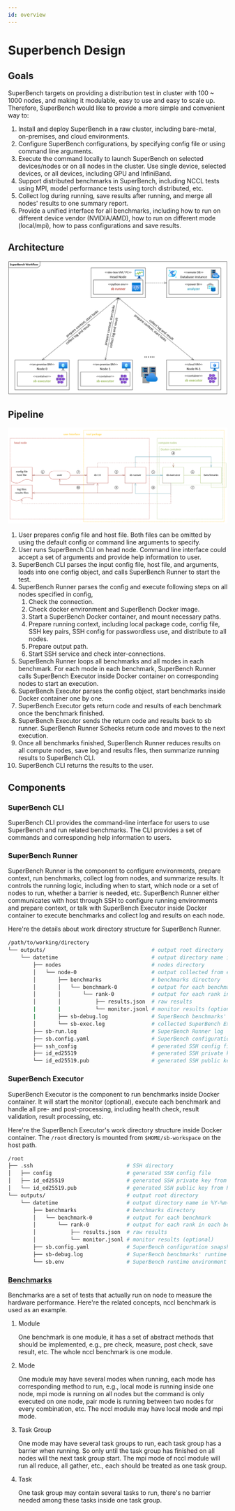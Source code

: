 ```yaml
---
id: overview
---
```


# Superbench Design

## Goals

SuperBench targets on providing a distribution test in cluster with 100 ~ 1000 nodes,
and making it modulable, easy to use and easy to scale up.
Therefore, SuperBench would like to provide a more simple and convenient way to:
1. Install and deploy SuperBench in a raw cluster, including bare-metal, on-premises, and cloud environments.
2. Configure SuperBench configurations, by specifying config file or using command line arguments.
3. Execute the command locally to launch SuperBench on selected devices/nodes or on all nodes in the cluster. Use single device, selected devices, or all devices, including GPU and InfiniBand.
4. Support distributed benchmarks in SuperBench, including NCCL tests using MPI, model performance tests using torch distributed, etc.
5. Collect log during running, save results after running, and merge all nodes' results to one summary report.
6. Provide a unified interface for all benchmarks, including how to run on different device vendor (NVIDIA/AMD), how to run on different mode (local/mpi), how to pass configurations and save results.

## Architecture

![SuperBench Workflow](../assets/executor_workflow.png)

## Pipeline

![Pipeline](../assets/executor-pipeline.png)

1. User prepares config file and host file. Both files can be omitted by using the default config or command line arguments to specify.
2. User runs SuperBench CLI on head node. Command line interface could accept a set of arguments and provide help information to user.
3. SuperBench CLI parses the input config file, host file, and arguments, loads into one config object, and calls SuperBench Runner to start the test.
4. SuperBench Runner parses the config and execute following steps on all nodes specified in config,
   1. Check the connection.
   2. Check docker environment and SuperBench Docker image.
   3. Start a SuperBench Docker container, and mount necessary paths.
   4. Prepare running context, including local package code, config file, SSH key pairs, SSH config for passwordless use, and distribute to all nodes.
   5. Prepare output path.
   6. Start SSH service and check inter-connections.
5. SuperBench Runner  loops all benchmarks and all modes in each benchmark. For each mode in each benchmark, SuperBench Runner calls SuperBench Executor inside Docker container on corresponding nodes to start an execution.
6. SuperBench Executor parses the config object, start benchmarks inside Docker container one by one.
7. SuperBench Executor gets return code and results of each benchmark once the benchmark finished.
8. SuperBench Executor sends the return code and results back to sb runner. SuperBench Runner Schecks return code and moves to the next execution.
9. Once all benchmarks finished, SuperBench Runner reduces results on all compute nodes, save log and results files, then summarize running results to SuperBench CLI.
10. SuperBench CLI returns the results to the user.

## Components

### SuperBench CLI

SuperBench CLI provides the command-line interface for users to use SuperBench and run related benchmarks.
The CLI provides a set of commands and corresponding help information to users.

### SuperBench Runner

SuperBench Runner is the component to configure environments, prepare context, run benchmarks, collect log from nodes, and summarize results.
It controls the running logic, including when to start, which node or a set of nodes to run, whether a barrier is needed, etc.
SuperBench Runner either communicates with host through SSH to configure running environments and prepare context,
or talk with SuperBench Executor inside Docker container to execute benchmarks and collect log and results on each node.

Here're the details about work directory structure for SuperBench Runner.

```bash
/path/to/working/directory
└── outputs/                                  # output root directory
    └── datetime                              # output directory name in %Y-%m-%d_%H-%M-%S format
        ├── nodes                             # nodes directory
        │   └── node-0                        # output collected from each node
        │       ├── benchmarks                # benchmarks directory
        │       │   └── benchmark-0           # output for each benchmark
        │       │       └── rank-0            # output for each rank in each benchmark
        │       │           ├── results.json  # raw results
        |       |           └── monitor.jsonl # monitor results (optional)
        |       ├── sb-debug.log              # SuperBench benchmarks' runtime log for debugging
        │       └── sb-exec.log               # collected SuperBench Executor log
        ├── sb-run.log                        # SuperBench Runner log
        ├── sb.config.yaml                    # SuperBench configuration snapshot
        ├── ssh_config                        # generated SSH config file
        ├── id_ed25519                        # generated SSH private key for each run
        └── id_ed25519.pub                    # generated SSH public key for each run
```

### SuperBench Executor

SuperBench Executor is the component to run benchmarks inside Docker container.
It will start the monitor (optional), execute each benchmark and handle all pre- and post-processing, including health check, result validation, result processing, etc.

Here're the SuperBench Executor's work directory structure inside Docker container.
The `/root` directory is mounted from `$HOME/sb-workspace` on the host path.

```bash
/root
├── .ssh                              # SSH directory
│   ├── config                        # generated SSH config file
│   ├── id_ed25519                    # generated SSH private key from Runner
│   └── id_ed25519.pub                # generated SSH public key from Runner
└── outputs/                          # output root directory
    └── datetime                      # output directory name in %Y-%m-%d_%H-%M-%S format
        ├── benchmarks                # benchmarks directory
        │   └── benchmark-0           # output for each benchmark
        │       └── rank-0            # output for each rank in each benchmark
        │           ├── results.json  # raw results
        │           └── monitor.jsonl # monitor results (optional)
        ├── sb.config.yaml            # SuperBench configuration snapshot
        ├── sb-debug.log              # SuperBench benchmarks' runtime log for debugging
        └── sb.env                    # SuperBench runtime environment variables
```

### [Benchmarks](benchmarks.md)

Benchmarks are a set of tests that actually run on node to measure the hardware performance.
Here're the related concepts, nccl benchmark is used as an example.

1. Module

    One benchmark is one module, it has a set of abstract methods that should be implemented, e.g., pre check, measure, post check, save result, etc. The whole nccl benchmark is one module.

2. Mode

    One module may have several modes when running, each mode has corresponding method to run, e.g., local mode is running inside one node, mpi mode is running on all nodes but the command is only executed on one node, pair mode is running between two nodes for every combination, etc. The nccl module may have local mode and mpi mode.

3. Task Group

    One mode may have several task groups to run, each task group has a barrier when running. So only until the task group has finished on all nodes will the next task group start. The mpi mode of nccl module will run all reduce, all gather, etc., each should be treated as one task group.

4. Task

    One task group may contain several tasks to run, there's no barrier needed among these tasks inside one task group.
